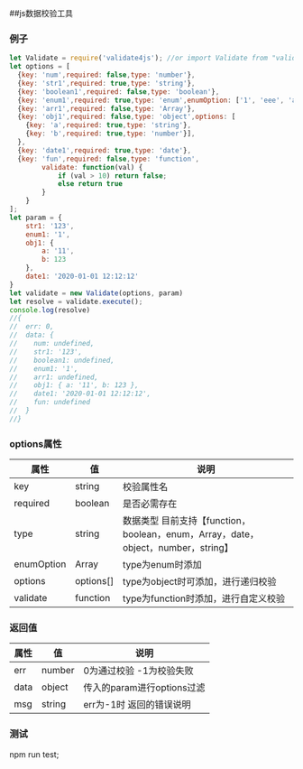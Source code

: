 ##js数据校验工具

### 例子

``` javascript
let Validate = require('validate4js'); //or import Validate from "validate4js";
let options = [
  {key: 'num',required: false,type: 'number'},
  {key: 'str1',required: true,type: 'string'},
  {key: 'boolean1',required: false,type: 'boolean'},
  {key: 'enum1',required: true,type: 'enum',enumOption: ['1', 'eee', 'a', 123]},
  {key: 'arr1',required: false,type: 'Array'},
  {key: 'obj1',required: false,type: 'object',options: [
    {key: 'a',required: true,type: 'string'},
    {key: 'b',required: true,type: 'number'}],
  },
  {key: 'date1',required: true,type: 'date'},
  {key: 'fun',required: false,type: 'function',
        validate: function(val) {
            if (val > 10) return false;
            else return true
        }
    }
];
let param = {
    str1: '123',
    enum1: '1',
    obj1: {
        a: '11',
        b: 123
    },
    date1: '2020-01-01 12:12:12'
}
let validate = new Validate(options, param)
let resolve = validate.execute();
console.log(resolve) 
//{
//  err: 0,
//  data: {
//    num: undefined,
//    str1: '123',
//    boolean1: undefined,
//    enum1: '1',
//    arr1: undefined,
//    obj1: { a: '11', b: 123 },
//    date1: '2020-01-01 12:12:12',
//    fun: undefined
//  }
//}
```

### options属性

|属性|值|说明|
|----|----|----|
|key|string|校验属性名|
|required|boolean|是否必需存在|
|type|string|数据类型 目前支持【function，boolean，enum，Array，date，object，number，string】|
|enumOption|Array|type为enum时添加|
|options|options[]|type为object时可添加，进行递归校验|
|validate|function|type为function时添加，进行自定义校验|

### 返回值

|属性|值|说明|
|----|----|----|
|err|number|0为通过校验 -1为校验失败|
|data|object|传入的param进行options过滤|
|msg|string|err为-1时 返回的错误说明|

### 测试

npm run test; 
